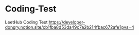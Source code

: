 # Coding-Test
LeetHub Coding Test
https://developer-dongry.notion.site/cb1fba8d53da49c7a2b214fbac672afe?pvs=4
